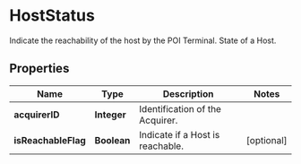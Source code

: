

# HostStatus

Indicate the reachability of the host by the POI Terminal. State of a Host.

## Properties

| Name | Type | Description | Notes |
|------------ | ------------- | ------------- | -------------|
|**acquirerID** | **Integer** | Identification of the Acquirer. |  |
|**isReachableFlag** | **Boolean** | Indicate if a Host is reachable. |  [optional] |



